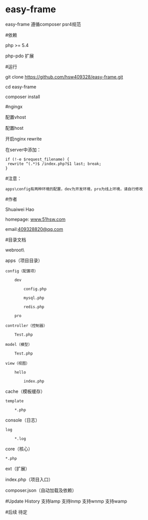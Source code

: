 # easy-frame

easy-frame 遵循composer psr4规范

#依赖

php >= 5.4

php-pdo 扩展
    
#运行

git clone https://github.com/hsw409328/easy-frame.git

cd easy-frame 

composer install
    
#ngingx

配置vhost

配置host

开启nginx rewrite
    

在server中添加：
  
    if (!-e $request_filename) { 
     rewrite ^(.*)$ /index.php?$1 last; break; 
    }

#注意：

    apps\config有两种环境的配置，dev为开发环境，pro为线上环境，请自行修改
    
#作者

Shuaiwei Hao

homepage: www.51hsw.com

email:409328820@qq.com
    
#目录文档

webroot\
   
   apps（项目目录）  
                 
    config（配置项）
    
        dev
        
            config.php
            
            mysql.php
            
            redis.php
            
        pro
        
    controller（控制器）
    
        Test.php
        
    model（模型）
    
        Test.php
        
    view（视图）
    
        hello
        
            index.php
            
   cache（模板缓存）
   
    template
    
        *.php
        
   console（日志）
   
    log
    
        *.log
        
   core（核心）
   
    *.php
    
   ext（扩展）
  
   
   index.php（项目入口）
   
   composer.json（自动加载及依赖）

#Update History
    支持lamp
    支持lnmp
    支持wnmp
    支持wamp

#后续
待定